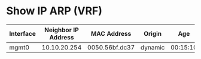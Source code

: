 
# Show IP ARP (VRF)
| Interface | Neighbor IP Address | MAC Address | Origin | Age |
| --------- | ------------------- | ----------- | ------ | --- |
| mgmt0 | 10.10.20.254 | 0050.56bf.dc37 | dynamic | 00:15:10 |